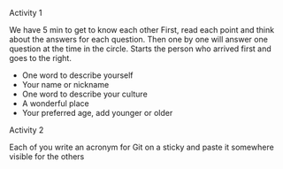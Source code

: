 Activity 1

We have 5 min to get to know each other
First, read each point and think about the answers for each question.
Then one by one will answer one question at the time in the circle.
Starts the person who arrived first and goes to the right.

- One word to describe yourself
- Your name or nickname
- One word to describe your culture
- A wonderful place
- Your preferred age, add younger or older

Activity 2

Each of you write an acronym for Git on a sticky
and paste it somewhere visible for the others
